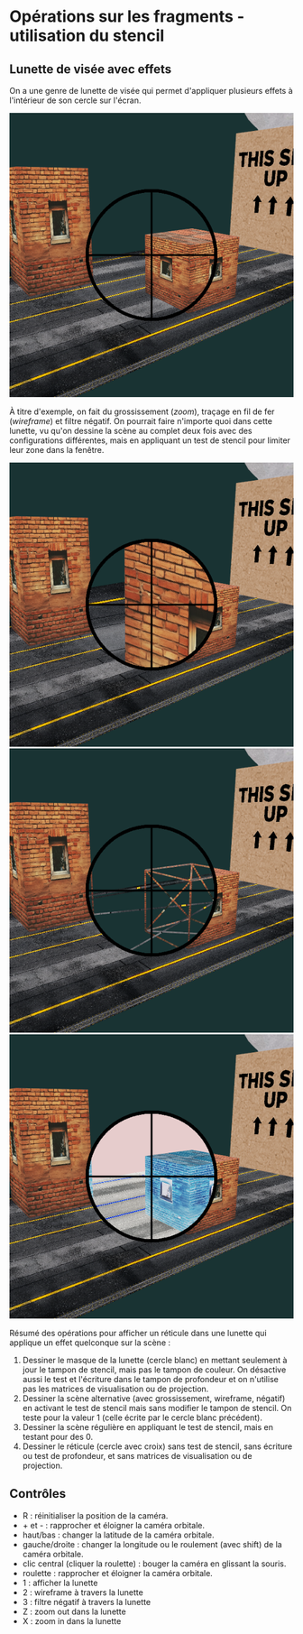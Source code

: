 # Opérations sur les fragments - utilisation du stencil

## Lunette de visée avec effets

On a une genre de lunette de visée qui permet d'appliquer plusieurs effets à l'intérieur de son cercle sur l'écran.

<img src="doc/scope.png"/>

À titre d'exemple, on fait du grossissement (*zoom*), traçage en fil de fer (*wireframe*) et filtre négatif. On pourrait faire n'importe quoi dans cette lunette, vu qu'on dessine la scène au complet deux fois avec des configurations différentes, mais en appliquant un test de stencil pour limiter leur zone dans la fenêtre.

<img src="doc/scope_zoom.png"/>
<img src="doc/scope_wire.png"/>
<img src="doc/scope_negative.png"/>

Résumé des opérations pour afficher un réticule dans une lunette qui applique un effet quelconque sur la scène :
1. Dessiner le masque de la lunette (cercle blanc) en mettant seulement à jour le tampon de stencil, mais pas le tampon de couleur. On désactive aussi le test et l'écriture dans le tampon de profondeur et on n'utilise pas les matrices de visualisation ou de projection.
1. Dessiner la scène alternative (avec grossissement, wireframe, négatif) en activant le test de stencil mais sans modifier le tampon de stencil. On teste pour la valeur 1 (celle écrite par le cercle blanc précédent).
1. Dessiner la scène régulière en appliquant le test de stencil, mais en testant pour des 0.
1. Dessiner le réticule (cercle avec croix) sans test de stencil, sans écriture ou test de profondeur, et sans matrices de visualisation ou de projection.


## Contrôles

* R : réinitialiser la position de la caméra.
* \+ et - :  rapprocher et éloigner la caméra orbitale.
* haut/bas : changer la latitude de la caméra orbitale.
* gauche/droite : changer la longitude ou le roulement (avec shift) de la caméra orbitale.
* clic central (cliquer la roulette) : bouger la caméra en glissant la souris.
* roulette : rapprocher et éloigner la caméra orbitale.
* 1 : afficher la lunette
* 2 : wireframe à travers la lunette
* 3 : filtre négatif à travers la lunette
* Z : zoom out dans la lunette
* X : zoom in dans la lunette
